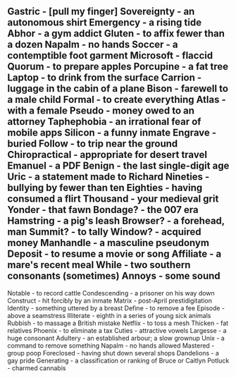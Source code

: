   Gastric - [pull my finger]
  Sovereignty - an autonomous shirt
  Emergency - a rising tide
  Abhor - a gym addict
  Gluten - to affix fewer than a dozen
  Napalm - no hands
  Soccer - a contemptible foot garment
  Microsoft - flaccid
  Quorum - to prepare apples
  Porcupine - a fat tree
  Laptop - to drink from the surface
  Carrion - luggage in the cabin of a plane
  Bison - farewell to a male child
  Formal - to create everything
  Atlas - with a female
  Pseudo - money owed to an attorney
  Taphephobia - an irrational fear of mobile apps
  Silicon - a funny inmate
  Engrave - buried
  Follow - to trip near the ground
  Chiropractical - appropriate for desert travel
  Emanuel - a PDF
  Benign - the last single-digit age
  Uric - a statement made to Richard
  Nineties - bullying by fewer than ten
  Eighties - having consumed a flirt
  Thousand - your medieval grit
  Yonder - that fawn
  Bondage? - the 007 era
  Hamstring - a pig's leash
  Browser? - a forehead, man
  Summit? - to tally
  Window? - acquired money
  Manhandle - a masculine pseudonym
  Deposit - to resume a movie or song
  Affiliate - a mare's recent meal
  While - two southern consonants (sometimes)
  Annoys - some sound
  ----
  Notable - to record cattle
  Condescending - a prisoner on his way down
  Construct - hit forcibly by an inmate
  Matrix - post-April prestidigitation
  Identity - something uttered by a breast
  Define - to remove a fee
  Episode - above a seamstress
  Illiterate - eighth in a series of young sick animals
  Rubbish - to massage a British mistake
  Netflix - to toss a mesh
  Thicken - fat relatives
  Phoenix - to eliminate a tax
  Cuties - attractive vowels
  Largesse - a huge consonant
  Adultery - an established arbour; a slow grownup
  Unix - a command to remove something
  Napalm - no hands allowed
  Mastered - group poop
  Foreclosed - having shut down several shops
  Dandelions - a gay pride
  Generating - a classification or ranking of Bruce or Caitlyn
  Potluck - charmed cannabis
  